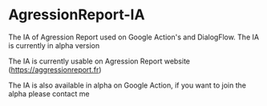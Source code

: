 # AgressionReport-IA
The IA of Agression Report used on Google Action's and DialogFlow. The IA is currently in alpha version  

The IA is currently usable on Agression Report website (https://aggressionreport.fr)

The IA is also available in alpha on Google Action, if you want to join the alpha please contact me
